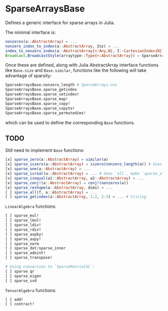 # SparseArraysBase

Defines a generic interface for sparse arrays in Julia.

The minimal interface is:
```julia
nonzeros(a::AbstractArray) = ...
nonzero_index_to_index(a::AbstractArray, Inz) = ...
index_to_nonzero_index(a::AbstractArray{<:Any,N}, I::CartesianIndex{N}) where {N} = ...
Broadcast.BroadcastStyle(arraytype::Type{<:AbstractArray}) = SparseArraysBase.SparseArrayStyle{ndims(arraytype)}()
```
Once these are defined, along with Julia AbstractArray interface functions like
`Base.size` and `Base.similar`, functions like the following will take advantage of sparsity:
```julia
SparseArraysBase.nonzero_length # SparseArrays.nnz
SparseArraysBase.sparse_getindex
SparseArraysBase.sparse_setindex!
SparseArraysBase.sparse_map!
SparseArraysBase.sparse_copy!
SparseArraysBase.sparse_copyto!
SparseArraysBase.sparse_permutedims!
```
which can be used to define the corresponding `Base` functions.

## TODO
Still need to implement `Base` functions:
```julia
[x] sparse_zero(a::AbstractArray) = similar(a)
[x] sparse_iszero(a::AbstractArray) = iszero(nonzero_length(a)) # Uses `all`, make `sparse_all`?
[x] sparse_one(a::AbstractArray) = ...
[x] sparse_isreal(a::AbstractArray) = ... # Uses `all`, make `sparse_all`?
[x] sparse_isequal(a1::AbstractArray, a2::AbstractArray) = ...
[x] sparse_conj!(a::AbstractArray) = conj!(nonzeros(a))
[x] sparse_reshape(a::AbstractArray, dims) = ...
[ ] sparse_all(f, a::AbstractArray) = ...
[ ] sparse_getindex(a::AbstractArray, 1:2, 2:3) = ... # Slicing
```
`LinearAlgebra` functions:
```julia
[ ] sparse_mul!
[ ] sparse_lmul!
[ ] sparse_ldiv!
[ ] sparse_rdiv!
[ ] sparse_axpby!
[ ] sparse_axpy!
[ ] sparse_norm
[ ] sparse_dot/sparse_inner
[ ] sparse_adoint!
[ ] sparse_transpose!

# Using conversion to `SparseMatrixCSC`:
[ ] sparse_qr
[ ] sparse_eigen
[ ] sparse_svd
```
`TensorAlgebra` functions:
```julia
[ ] add!
[ ] contract!
```
